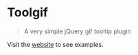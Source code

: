 <h1>Toolgif</h1>

> A very simple jQuery gif tooltip plugin

<p>Visit the <a href="https://mburakerman.github.io/toolgif/">website</a> to see examples.</p>


